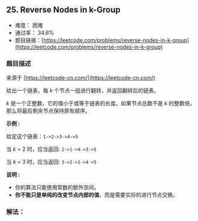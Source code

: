 ## 25. Reverse Nodes in k-Group

- 难度： 困难
- 通过率： 34.6%
- 题目链接：[https://leetcode.com/problems/reverse-nodes-in-k-group](https://leetcode.com/problems/reverse-nodes-in-k-group)


### 题目描述

来源于 [https://leetcode-cn.com/](https://leetcode-cn.com/)

<p>给出一个链表，每&nbsp;<em>k&nbsp;</em>个节点一组进行翻转，并返回翻转后的链表。</p>

<p><em>k&nbsp;</em>是一个正整数，它的值小于或等于链表的长度。如果节点总数不是&nbsp;<em>k&nbsp;</em>的整数倍，那么将最后剩余节点保持原有顺序。</p>

<p><strong>示例 :</strong></p>

<p>给定这个链表：<code>1-&gt;2-&gt;3-&gt;4-&gt;5</code></p>

<p>当&nbsp;<em>k&nbsp;</em>= 2 时，应当返回: <code>2-&gt;1-&gt;4-&gt;3-&gt;5</code></p>

<p>当&nbsp;<em>k&nbsp;</em>= 3 时，应当返回: <code>3-&gt;2-&gt;1-&gt;4-&gt;5</code></p>

<p><strong>说明 :</strong></p>

<ul>
	<li>你的算法只能使用常数的额外空间。</li>
	<li><strong>你不能只是单纯的改变节点内部的值</strong>，而是需要实际的进行节点交换。</li>
</ul>


### 解法：